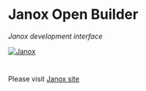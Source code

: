 # Janox Open Builder

*Janox development interface*

[![Janox](http://www.janox.it/images/j.png)](http://wwwjanox.it)

#

Please visit [Janox site](http://www.janox.it)
